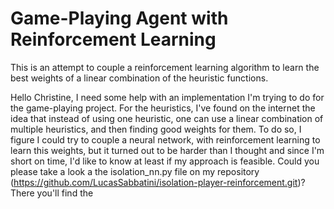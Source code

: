 # Game-Playing Agent with Reinforcement Learning

This is an attempt to couple a reinforcement learning algorithm to learn the best weights of a linear combination of the heuristic functions.


Hello Christine, I need some help with an implementation I'm trying to do for the game-playing project. For the heuristics, I've found on the internet the idea that instead of using one heuristic, one can use a linear combination of multiple heuristics,  and then finding good weights for them. To do so, I figure I could try to couple a neural network, with reinforcement learning to learn this weights, but it turned out to be harder than I thought and since I'm short on time, I'd like to know at least if my approach is feasible. Could you please take a look a the isolation_nn.py file on my repository (https://github.com/LucasSabbatini/isolation-player-reinforcement.git)? There you'll find the 